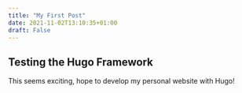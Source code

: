 ```yaml
---
title: "My First Post"
date: 2021-11-02T13:10:35+01:00
draft: False
---
```




## Testing the Hugo Framework 

This seems exciting, hope to develop my personal website with Hugo!
